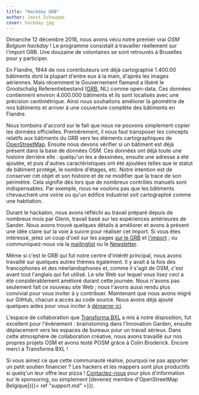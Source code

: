```yaml
---
title: "Hackday GRB"
author: Joost Schouppe
cover: hackday.jpg
---
```


Dimanche 12 décembre 2016, nous avons vécu notre premier vrai *OSM Belgium hackday* !
Le programme consistait à travailler réellement sur l'import GRB. Une douzaine de volontaires se sont retrouvés à Bruxelles pour y participer.

En Flandre, 1944 de nos contributeurs ont déjà cartographié 1.400.00 bâtiments dont la plupart d'entre eux à la main, d'après les images aériennes. Mais récemment le Gouvernement flamand a libéré le Grootschalig Referentiebestand ([GRB](https://overheid.vlaanderen.be/producten-diensten/grootschalig-referentiebestand-grb), NL) comme open-data. Ces données contiennent environ 4.000.000 bâtiments et ils sont localisés avec une précision centimétrique.
Ainsi nous souhaitons améliorer la géométrie de nos bâtiments et arriver à une couverture complète des bâtiments en Flandre.

Nous tombons d'accord sur le fait que nous ne pouvons simplement copier les données officielles. Premièrement,  il nous faut transposer les concepts relatifs aux bâtiments du GRB vers les éléments cartographiques de [OpenStreetMap](https://wiki.openstreetmap.org/wiki/FR:%C3%89l%C3%A9ments_cartographiques).
Ensuite nous devons vérifier si un bâtiment est déjà présent dans la base de données OSM.
Ces données ont déjà toute une histoire derrière elle : quelqu'un les a dessinées, ensuite une adresse a été ajoutée, et puis d'autres caractéristiques ont été ajoutées telles que le statut de bâtiment protégé, le nombre d'étages, etc.
Notre intention est de conserver cet objet et son histoire et de ne modifier que la trace de son périmètre.
Cela signifie dès lors que de nombreux contrôles manuels sont indispensables. Par exemple, nous ne voulons pas que les bâtiments chevauchent une voirie ou qu'un édifice industriel soit cartographié comme une habitation.

Durant le hackaton, nous avons réfléchi au travail préparé depuis de nombreux mois par Glenn, travail basé sur les expériences antérieures de Sander. Nous avons trouvé quelques détails à améliorer et avons à présent une idée claire sur la voie à suivre pour réaliser cet import. Si vous êtes intéressé, jetez un coup d'oeil sur les pages [sur le GRB](https://wiki.openstreetmap.org/wiki/WikiProject_Belgium/GRB) et [l'import](https://wiki.openstreetmap.org/wiki/GRBimport) ; ou communiquez-nous via la [mailinglist](https://lists.openstreetmap.org/listinfo/talk-be) ou le [Newsletter](http://osm.us13.list-manage.com/subscribe?u=cc6632a49e784f67574e50269&id=5c2416bba6).

Même si c'est le GRB qui fut notre centre d'intérêt principal, nous avons travaillé sur quelques autres thèmes également.
Il y avait à la fois des francophones et des néerlandophones et, comme il s'agit de OSM, c'est avant tout l'anglais qui fut
utilisé. Le site Web sur lequel vous lisez ceci a été considérablement amélioré durant cette journée. Nous n'avons pas seulement fait ce nouveau site Web ; nous l'avons aussi rendu plus convivial pour vous inviter à y contribuer.
Maintenant que nous avons migré sur GitHub, chacun a accès au code source. Nous avons déjà ajouté quelques aides pour vous inciter à [démarrer ici](https://github.com/osmbe/website).

L'espace de collaboration que [Transforma BXL](https://www.transformabxl.be) a mis à notre disposition, fut excellent pour l'évènement : brainstoming dans l'Innovation Garden, ensuite déplacement vers les espaces de bureaux pour un travail sérieux. Dans cette atmosphère de collaboration créative, nous avons travaillé sur nos propres projets OSM et avons testé POSM grâce à Colin Broderick. Encore merci à Transforma BXL !

Si vous aimez ce que cette communauté réalise, pourquoi ne pas apporter un petit soutien financier ?
Les hackers et les mappers sont plus productifs si quelq'un leur offre leur pizza ! [Contactez-nous](mailto:community@osm.be)
pour plus d'information sur le sponsoring, ou simplement [devenez membre d'OpenStreetMap Belgique]({{< ref "support.md" >}}).
